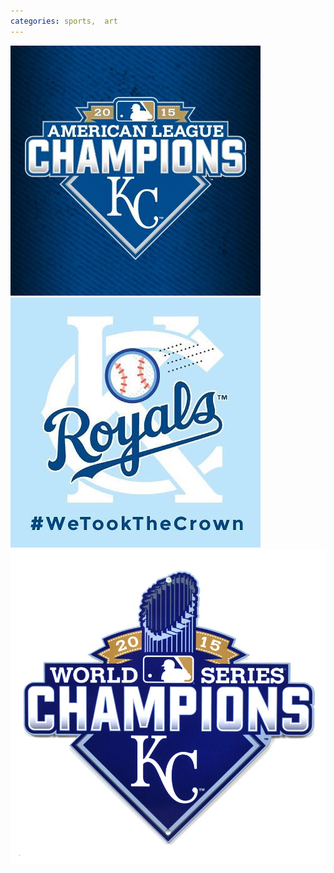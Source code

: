 ```yaml
---
categories: sports,  art
---
```


![royalsal](https://raw.githubusercontent.com/muneer78/muneer78.github.io/master/images/royals2015won.jpeg)
![royalsal](https://raw.githubusercontent.com/muneer78/muneer78.github.io/master/images/royals15.jpeg)
![royalsal](https://raw.githubusercontent.com/muneer78/muneer78.github.io/master/images/royalsws.jpeg)

